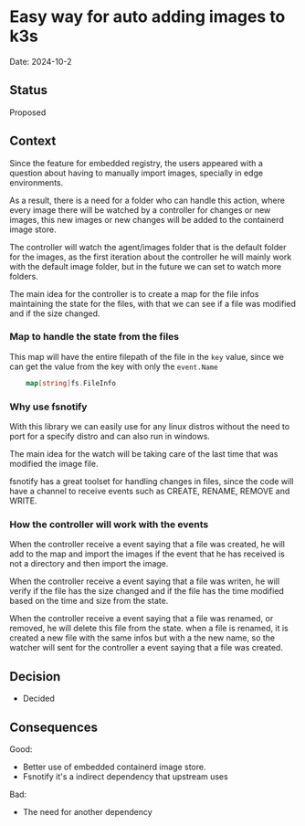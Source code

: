 # Easy way for auto adding images to k3s

Date: 2024-10-2

## Status

Proposed

## Context

Since the feature for embedded registry, the users appeared with a question about having to manually import images, specially in edge environments.

As a result, there is a need for a folder who can handle this action, where every image there will be watched by a controller for changes or new images, this new images or new changes will be added to the containerd image store.

The controller will watch the agent/images folder that is the default folder for the images, as the first iteration about the controller he will mainly work with the default image folder, but in the future we can set to watch more folders.

The main idea for the controller is to create a map for the file infos maintaining the state for the files, with that we can see if a file was modified and if the size changed.

### Map to handle the state from the files

This map will have the entire filepath of the file in the `key` value, since we can get the value from the key with only the `event.Name`

```go
    map[string]fs.FileInfo
```

### Why use fsnotify

With this library we can easily use for any linux distros without the need to port for a specify distro and can also run in windows.

The main idea for the watch will be taking care of the last time that was modified the image file.

fsnotify has a great toolset for handling changes in files, since the code will have a channel to receive events such as CREATE, RENAME, REMOVE and WRITE.

### How the controller will work with the events

When the controller receive a event saying that a file was created, he will add to the map and import the images if the event that he has received is not a directory and then import the image.

When the controller receive a event saying that a file was writen, he will verify if the file has the size changed and if the file has the time modified based on the time and size from the state.

When the controller receive a event saying that a file was renamed, or removed, he will delete this file from the state. when a file is renamed, it is created a new file with the same infos but with a the new name, so the watcher will sent for the controller a event saying that a file was created.

## Decision

- Decided

## Consequences

Good:
- Better use of embedded containerd image store.
- Fsnotify it's a indirect dependency that upstream uses

Bad:
- The need for another dependency